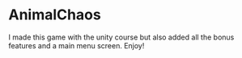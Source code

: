 # AnimalChaos
I made this game with the unity course but also added all the bonus features and a main menu screen. Enjoy!

